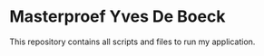 # Masterproef Yves De Boeck
 This repository contains all scripts and files to run my application. 
